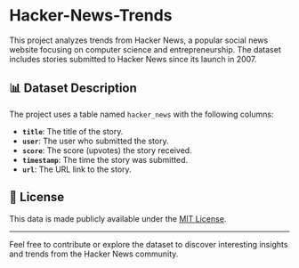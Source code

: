 # Hacker-News-Trends

This project analyzes trends from Hacker News, a popular social news website focusing on computer science and entrepreneurship. The dataset includes stories submitted to Hacker News since its launch in 2007.

## 📊 Dataset Description

The project uses a table named `hacker_news` with the following columns:

- **`title`**: The title of the story.
- **`user`**: The user who submitted the story.
- **`score`**: The score (upvotes) the story received.
- **`timestamp`**: The time the story was submitted.
- **`url`**: The URL link to the story.

## 📄 License

This data is made publicly available under the [MIT License](https://opensource.org/licenses/MIT).

---

Feel free to contribute or explore the dataset to discover interesting insights and trends from the Hacker News community.
